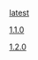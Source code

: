 <head><title>app-shell - Scala 2.12</title></head>

[latest](1.2.0)

[1.1.0](1.1.0)

[1.2.0](1.2.0)
